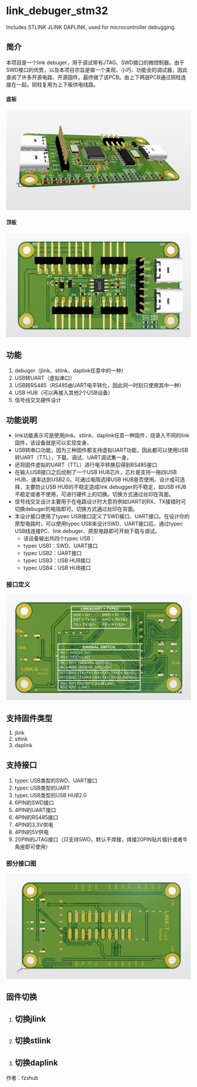 # link_debuger_stm32
Includes STLINK JLINK DAPLINK, used for microcontroller debugging.
## 简介
本项目是一个link debuger，用于调试带有JTAG、SWD接口的微控制器。由于SWD接口的优势，以及本项目宗旨是做一个美观、小巧、功能全的调试器，因此查阅了许多开源电路、开源固件。最终做了该PCB。由上下两层PCB通过铜柱连接在一起。铜柱复用为上下板供电线路。
#### **底板**
![avatar](image/link4.png)
#### **顶板**
![avatar](image/link6.png)
## 功能
1. debuger（jlink、stlink、daplink任意中的一种）
2. USB转UART（虚拟串口）
3. USB转RS485（RS485由UART电平转化，因此同一时刻只使用其中一种）
4. USB HUB（可以再接入其他2个USB设备）
5. 信号线交叉硬件设计
## 功能说明
- link功能表示可是使用jlink、stlink、daplink任意一种固件，烧录入不同的link固件，该设备就是可以实现变身。
- USB转串口功能，因为三种固件都支持虚拟UART功能，因此都可以使用USB转UART（TTL），下载、调试、UART调试集一身。
- 还将固件虚拟的UART（TTL）进行电平转换后得到RS485接口
- 在输入USB接口之后绘制了一个USB HUB芯片，芯片是支持一拖四USB HUB，速率达到USB2.0。可通过电阻选择USB HUB是否使用。设计成可选择，主要防止USB HUB的不稳定造成link debugger的不稳定，如USB HUB不稳定或者不使用，可进行硬件上的切换。切换方式通过丝印在背面。
- 信号线交叉设计主要用于在电路设计时大意将例如UART的RX、TX接错时可切换debuger的电阻即可。切换方式通过丝印在背面。
- 本设计接口使用了typec USB接口定义了SWD接口、UART接口。在设计你的原型电路时，可以使用typec USB来设计SWD、UART接口后，通过typec USB线连接PC、link debuger、原型电路即可开始下载与调试。
	- 该设备输出共四个typec USB：
	- typec USB1：SWD、UART接口
	- typec USB2：UART接口 
	- typec USB3：USB HUB接口
	- typec USB4：USB HUB接口
### **接口定义**
![avatar](image/link3.png)
## 支持固件类型
1. jlink
2. stlink
3. daplink
## 支持接口
1. typec USB类型的SWD、UART接口
2. typec USB类型的UART
3. typec USB类型的USB HUB2.0
4. 6PIN的SWD接口
5. 4PIN的UART接口
6. 4PIN的RS485接口
7. 4PIN的3.3V供电
8. 4PIN的5V供电
9. 20PIN的JTAG接口（只支持SWD，默认不焊接，焊接20PIN贴片插针或者牛角座即可使用）
### **部分接口图**
![avatar](image/link5.png)
## 固件切换
1. 切换jlink
	-
2. 切换stlink
	-
3. 切换daplink
	-

作者：fzxhub
